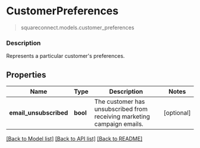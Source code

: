 # CustomerPreferences
> squareconnect.models.customer_preferences

### Description

Represents a particular customer's preferences.

## Properties
Name | Type | Description | Notes
------------ | ------------- | ------------- | -------------
**email_unsubscribed** | **bool** | The customer has unsubscribed from receiving marketing campaign emails. | [optional]

[[Back to Model list]](../README.md#documentation-for-models) [[Back to API list]](../README.md#documentation-for-api-endpoints) [[Back to README]](../README.md)


